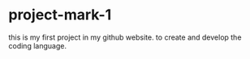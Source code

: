 # project-mark-1
this is my first project in my github website. to create and develop the coding language. 
